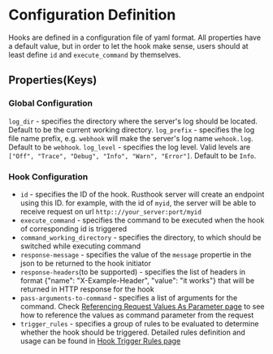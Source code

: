 # Configuration Definition
Hooks are defined in a configuration file of yaml format. All properties have a default value, but in order to let the hook make sense, users should at least define `id` and `execute_command` by themselves.

## Properties(Keys)
### Global Configuration
`log_dir` - specifies the directory where the server's log should be located. Default to be the current working directory.
`log_prefix` - specifies the log file name prefix, e.g. `webhook` will make the server's log name `wehook.log`. Default to be `webhook`.
`log_level` - specifies the log level. Valid levels are `["Off", "Trace", "Debug", "Info", "Warn", "Error"]`. Default to be `Info`.

### Hook Configuration
+ `id` - specifies the ID of the hook. Rusthook server will create an endpoint using this ID. for example, with the id of `myid`, the server will be able to receive request on url `http:://your_server:port/myid`
+ `execute_command` - specifies the command to be executed when the hook of corresponding id is triggered
+ `command_working_directory` - specifies the directory, to which should be switched while executing command
+ `response-message` - specifies the value of the `message` propertie in the json to be returned to the hook initiator
+ `response-headers`(to be supported) - specifies the list of headers in format {"name": "X-Example-Header", "value": "it works"} that will be returned in HTTP response for the hook
+ `pass-arguments-to-command` - specifies a list of arguments for the command. Check [Referencing Request Values As Parameter page](Referencing-Request-Values-As-Parameter.md) to see how to reference the values as command parameter from the request
+ `trigger_rules` - specifies a group of rules to be evaluated to determine whether the hook should be triggered. Detailed rules definition and usage can be found in [Hook Trigger Rules page](Hook-Trigger-Rules.md)